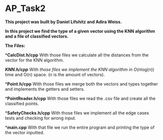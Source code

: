 # AP_Task2

**This project was built by Daniel Lifshitz and Adira Weiss.**

**In this project we find the type of a given vector using the KNN algorithm and a file of classified vectors.**

**The Files:**

***CalcDist.h/cpp**
With those files we calculate all the distances from the vector for the KNN algorithm.

***KNN.h/cpp**
With those files we implement the KNN algorithm in O(n*log(n)) time and O(n) space. (n is the amount of vectors).

***Point.h/cpp**
With those files we merge both the vectors and types together and implements the getters and setters.

***PointReader.h/cpp**
With those files we read the .csv file and create all the classified points.

***SafetyChecks.h/cpp**
With those files we implement all the edge cases tests and checking for wrong input.

***main.cpp**
With that file we run the entire program and printing the type of the vector inputted.




